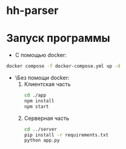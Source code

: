 # hh-parser

# Запуск программы

* С помощью docker:

```bash
docker compose -f docker-compose.yml up -d
```

* \Без помощи docker:
  1. Клиентская часть
     ```bash
     cd ./app
     npm install
     npm start
     ```
  2. Серверная часть
     ```bash
     cd ../server
     pip install -r requirements.txt
     python app.py
     ```
